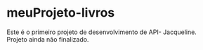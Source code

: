 # meuProjeto-livros
Este é o primeiro projeto de desenvolvimento de API- Jacqueline. \
Projeto ainda não finalizado.
